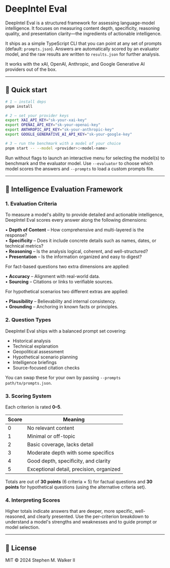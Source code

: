# DeepIntel Eval

DeepIntel Eval is a structured framework for assessing language-model intelligence. It focuses on measuring content depth, specificity, reasoning quality, and presentation clarity—the ingredients of actionable intelligence.

It ships as a simple TypeScript CLI that you can point at any set of prompts (default: `prompts.json`). Answers are automatically scored by an evaluator model, and the raw results are written to `results.json` for further analysis.

It works with the xAI, OpenAI, Anthropic, and Google Generative AI providers out of the box.

---

## 🚀 Quick start

```bash
# 1 – install deps
pnpm install

# 2 – set your provider keys
export XAI_API_KEY="sk-your-xai-key"
export OPENAI_API_KEY="sk-your-openai-key"
export ANTHROPIC_API_KEY="sk-your-anthropic-key"
export GOOGLE_GENERATIVE_AI_API_KEY="sk-your-google-key"

# 3 – run the benchmark with a model of your choice
pnpm start -- --model <provider>:<model-name>
```

Run without flags to launch an interactive menu for selecting the model(s) to benchmark and the evaluator model. Use `--evaluator` to choose which model scores the answers and `--prompts` to load a custom prompts file.

---

## 🧠 Intelligence Evaluation Framework

### 1. Evaluation Criteria

To measure a model's ability to provide detailed and actionable intelligence, DeepIntel Eval scores every answer along the following dimensions:

• **Depth of Content** – How comprehensive and multi-layered is the response?  
• **Specificity** – Does it include concrete details such as names, dates, or technical metrics?  
• **Reasoning** – Is the analysis logical, coherent, and well-structured?  
• **Presentation** – Is the information organized and easy to digest?

For fact-based questions two extra dimensions are applied:

• **Accuracy** – Alignment with real-world data.  
• **Sourcing** – Citations or links to verifiable sources.

For hypothetical scenarios two different extras are applied:

• **Plausibility** – Believability and internal consistency.  
• **Grounding** – Anchoring in known facts or principles.

### 2. Question Types

DeepIntel Eval ships with a balanced prompt set covering:

- Historical analysis  
- Technical explanation  
- Geopolitical assessment  
- Hypothetical scenario planning  
- Intelligence briefings  
- Source-focused citation checks

You can swap these for your own by passing `--prompts path/to/prompts.json`.

### 3. Scoring System

Each criterion is rated **0–5**.

| Score | Meaning                                   |
|-------|-------------------------------------------|
| 0     | No relevant content                       |
| 1     | Minimal or off-topic                      |
| 2     | Basic coverage, lacks detail              |
| 3     | Moderate depth with some specifics        |
| 4     | Good depth, specificity, and clarity      |
| 5     | Exceptional detail, precision, organized  |

Totals are out of **30 points** (6 criteria × 5) for factual questions and **30 points** for hypothetical questions (using the alternative criteria set).

### 4. Interpreting Scores

Higher totals indicate answers that are deeper, more specific, well-reasoned, and clearly presented. Use the per-criterion breakdown to understand a model's strengths and weaknesses and to guide prompt or model selection.

---

## 📄 License

MIT © 2024 Stephen M. Walker II
